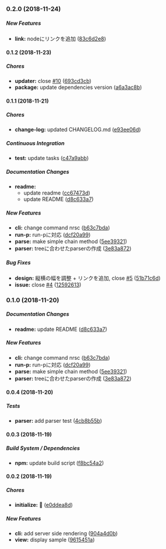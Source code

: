 ### 0.2.0 (2018-11-24)

##### New Features

* **link:**  nodeにリンクを追加 ([83c6d2e8](https://github.com/Himenon/npm-run-script-chain/commit/83c6d2e8f7bdbdf29ef57b15c7d908b979dbe931))

#### 0.1.2 (2018-11-23)

##### Chores

* **updater:**  close [#10](https://github.com/Himenon/npm-run-script-chain/pull/10) ([693cd3cb](https://github.com/Himenon/npm-run-script-chain/commit/693cd3cb74803db42053dbc41b1abf102bbf6b26))
* **package:**  update dependencies version ([a6a3ac8b](https://github.com/Himenon/npm-run-script-chain/commit/a6a3ac8bf1793cece8fd64dd149c27b20815cbed))

#### 0.1.1 (2018-11-21)

##### Chores

* **change-log:**  updated CHANGELOG.md ([e93ee06d](https://github.com/Himenon/npm-run-script-chain/commit/e93ee06d9f086096e8d4459b6f1255b7d34ce512))

##### Continuous Integration

* **test:**  update tasks ([c47a9abb](https://github.com/Himenon/npm-run-script-chain/commit/c47a9abbda307e5ad6e31cd2287ebca9abd7940b))

##### Documentation Changes

* **readme:**
  *  update readme ([cc67473d](https://github.com/Himenon/npm-run-script-chain/commit/cc67473db23ac7b44d385b2fe4edaee94a973407))
  *  update README ([d8c633a7](https://github.com/Himenon/npm-run-script-chain/commit/d8c633a7ecc8afed690eced651ec44aa6b5d84df))

##### New Features

* **cli:**  change command nrsc ([b63c7bda](https://github.com/Himenon/npm-run-script-chain/commit/b63c7bda41ac96f425c350693e6ca6e516e3fff9))
* **run-p:**  run-pに対応 ([dcf20a99](https://github.com/Himenon/npm-run-script-chain/commit/dcf20a991750909718290b386a7af708f04914cf))
* **parse:**  make simple chain method ([5ee39321](https://github.com/Himenon/npm-run-script-chain/commit/5ee393217fd8488a97e201499c2eb6ff1d06b613))
* **parser:**  treeに合わせたparserの作成 ([3e83a872](https://github.com/Himenon/npm-run-script-chain/commit/3e83a872ad4ba9b1e4b2e6eb64e19f0ea500b7f5))

##### Bug Fixes

* **design:**  縦横の幅を調整 + リンクを追加, close [#5](https://github.com/Himenon/npm-run-script-chain/pull/5) ([51b71c6d](https://github.com/Himenon/npm-run-script-chain/commit/51b71c6d614f436f57a6914174dc299ac14949de))
* **issue:**  close [#4](https://github.com/Himenon/npm-run-script-chain/pull/4) ([12592613](https://github.com/Himenon/npm-run-script-chain/commit/125926139e0df1e0c475aa17f181c6c3c3c5ba92))

### 0.1.0 (2018-11-20)

##### Documentation Changes

* **readme:**  update README ([d8c633a7](https://github.com/Himenon/npm-run-script-chain/commit/d8c633a7ecc8afed690eced651ec44aa6b5d84df))

##### New Features

* **cli:**  change command nrsc ([b63c7bda](https://github.com/Himenon/npm-run-script-chain/commit/b63c7bda41ac96f425c350693e6ca6e516e3fff9))
* **run-p:**  run-pに対応 ([dcf20a99](https://github.com/Himenon/npm-run-script-chain/commit/dcf20a991750909718290b386a7af708f04914cf))
* **parse:**  make simple chain method ([5ee39321](https://github.com/Himenon/npm-run-script-chain/commit/5ee393217fd8488a97e201499c2eb6ff1d06b613))
* **parser:**  treeに合わせたparserの作成 ([3e83a872](https://github.com/Himenon/npm-run-script-chain/commit/3e83a872ad4ba9b1e4b2e6eb64e19f0ea500b7f5))

#### 0.0.4 (2018-11-20)

##### Tests

* **parser:**  add parser test ([4cb8b55b](https://github.com/Himenon/npm-run-script-chain/commit/4cb8b55b5f69ba4af039486a4d56cb3ef57720c3))

#### 0.0.3 (2018-11-19)

##### Build System / Dependencies

* **npm:**  update build script ([f8bc54a2](https://github.com/Himenon/npm-run-script-chain/commit/f8bc54a2d6680aa8fd8c6d0be1a2ebb24d2f54c1))

#### 0.0.2 (2018-11-19)

##### Chores

* **initialize:**  🎉 ([e0ddea8d](https://github.com/Himenon/npm-run-script-chain/commit/e0ddea8d83d76def11b1be72fcb92ca2b2c8ec01))

##### New Features

* **cli:**  add server side rendering ([904a4d0b](https://github.com/Himenon/npm-run-script-chain/commit/904a4d0b3d14322bb3813e0d9022952c8ae6220b))
* **view:**  display sample ([9615451a](https://github.com/Himenon/npm-run-script-chain/commit/9615451a8c66e6dc1ad4d2526d1e95dae2b66276))

